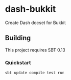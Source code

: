 # dash-bukkit

Create Dash docset for Bukkit


## Building

This project requires SBT 0.13

### Quickstart

    sbt update compile test run
